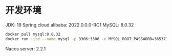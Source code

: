# 开发环境
JDK: 19
Spring cloud alibaba: 2022.0.0.0-RC1
MySQL: 8.0.32
```bash
docker pull mysql:8.0.32
docker run -itd --name mysql -p 3306:3306 -e MYSQL_ROOT_PASSWORD=365373011 mysql:8.0.32
```
Nacos server: 2.2.1
